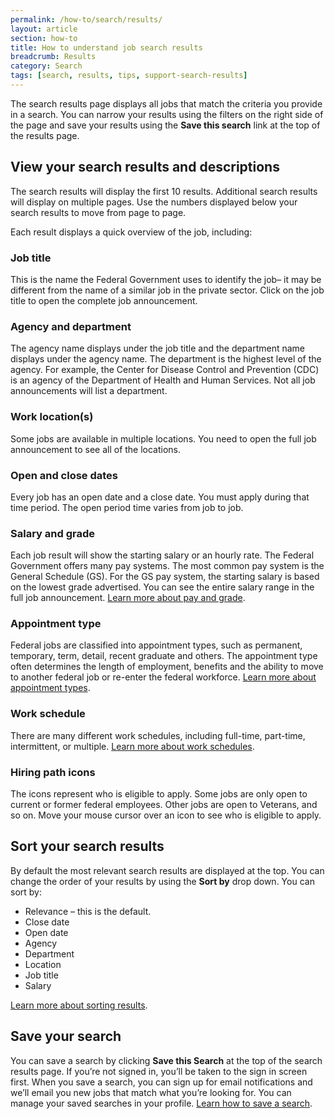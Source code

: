 ```yaml
---
permalink: /how-to/search/results/
layout: article
section: how-to
title: How to understand job search results
breadcrumb: Results
category: Search
tags: [search, results, tips, support-search-results]
---
```


The search results page displays all jobs that match the criteria you provide in a search. You can narrow your results using the filters on the right side of the page and save your results using the **Save this search** link at the top of the results page.

## View your search results and descriptions
The search results will display the first 10 results. Additional search results will display on multiple pages. Use the numbers displayed below your search results to move from page to page.

Each result displays a quick overview of the job, including:

### Job title
This is the name the Federal Government uses to identify the job– it may be different from the name of a similar job in the private sector. Click on the job title to open the complete job announcement.

### Agency and department
The agency name displays under the job title and the department name displays under the agency name.  The department is the highest level of the agency. For example, the Center for Disease Control and Prevention (CDC) is an agency of the Department of Health and Human Services. Not all job announcements will list a department.

### Work location(s)
Some jobs are available in multiple locations. You need to open the full job announcement to see all of the locations.

### Open and close dates
Every job has an open date and a close date.  You must apply during that time period.  The open period time varies from job to job.

### Salary and grade
Each job result will show the starting salary or an hourly rate. The Federal Government offers many pay systems. The most common pay system is the General Schedule (GS). For the GS pay system, the starting salary is based on the lowest <span data-term="Grade">grade</span> advertised. You can see the entire salary range in the full job announcement.  [Learn more about pay and grade](../filters/pay).

### Appointment type
Federal jobs are classified into appointment types, such as permanent, temporary, term, detail, recent graduate and others. The appointment type often determines the length of employment, benefits and the ability to move to another federal job or re-enter the federal workforce. [Learn more about appointment types](../../../working-in-government/appointments/).

### Work schedule
There are many different work schedules, including full-time, part-time, intermittent, or multiple.  [Learn more about work schedules](../../../working-in-government/pay-and-leave/work-schedules/).

### Hiring path icons
The icons represent who is eligible to apply.  Some jobs are only open to current or former federal employees.  Other jobs are open to Veterans, and so on. Move your mouse cursor over an icon to see who is eligible to apply.

## Sort your search results
By default the most relevant search results are displayed at the top. You can change the order of your results by using the **Sort by** drop down. You can sort by:

* Relevance – this is the default.
* Close date
* Open date
* Agency
* Department
* Location
* Job title
* Salary

[Learn more about sorting results](../sort/).

## Save your search
You can save a search by clicking **Save this Search** at the top of the search results page. If you’re not signed in, you’ll be taken to the sign in screen first. When you save a search, you can sign up for email notifications and we’ll email you new jobs that match what you’re looking for.  You can manage your saved searches in your profile. [Learn how to save a search](../save/).
